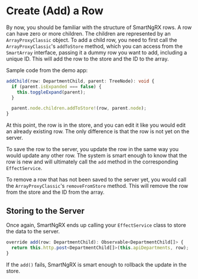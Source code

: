# Create (Add) a Row

By now, you should be familiar with the structure of SmartNgRX rows. A row can have zero or more children. The children are represented by an `ArrayProxyClassic` object. To add a child row, you need to first call the `ArrayProxyClassic`'s `addToStore` method, which you can access from the `SmartArray` interface, passing it a dummy row you want to add, including a unique ID. This will add the row to the store and the ID to the array.

Sample code from the demo app:

```typescript
addChild(row: DepartmentChild, parent: TreeNode): void {
  if (parent.isExpanded === false) {
    this.toggleExpand(parent);
  }

  parent.node.children.addToStore!(row, parent.node);
}
```

At this point, the row is in the store, and you can edit it like you would edit an already existing row. The only difference is that the row is not yet on the server.

To save the row to the server, you update the row in the same way you would update any other row. The system is smart enough to know that the row is new and will ultimately call the `add` method in the corresponding `EffectService`.

To remove a row that has not been saved to the server yet, you would call the `ArrayProxyClassic`'s `removeFromStore` method. This will remove the row from the store and the ID from the array.

## Storing to the Server

Once again, SmartNgRX ends up calling your `EffectService` class to store the data to the server.

```typescript
override add(row: DepartmentChild): Observable<DepartmentChild[]> {
  return this.http.post<DepartmentChild[]>(this.apiDepartments, row);
}
```

If the `add()` fails, SmartNgRX is smart enough to rollback the update in the store.
